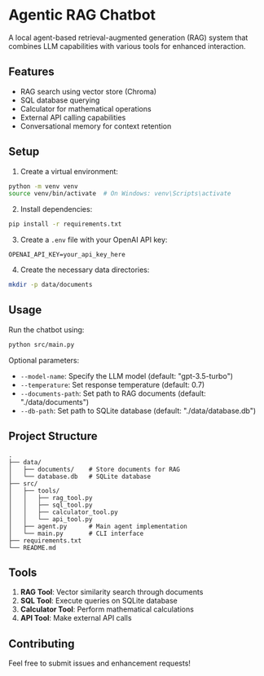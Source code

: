 # Agentic RAG Chatbot

A local agent-based retrieval-augmented generation (RAG) system that combines LLM capabilities with various tools for enhanced interaction.

## Features

- RAG search using vector store (Chroma)
- SQL database querying
- Calculator for mathematical operations
- External API calling capabilities
- Conversational memory for context retention

## Setup

1. Create a virtual environment:

```bash
python -m venv venv
source venv/bin/activate  # On Windows: venv\Scripts\activate
```

2. Install dependencies:

```bash
pip install -r requirements.txt
```

3. Create a `.env` file with your OpenAI API key:

```
OPENAI_API_KEY=your_api_key_here
```

4. Create the necessary data directories:

```bash
mkdir -p data/documents
```

## Usage

Run the chatbot using:

```bash
python src/main.py
```

Optional parameters:

- `--model-name`: Specify the LLM model (default: "gpt-3.5-turbo")
- `--temperature`: Set response temperature (default: 0.7)
- `--documents-path`: Set path to RAG documents (default: "./data/documents")
- `--db-path`: Set path to SQLite database (default: "./data/database.db")

## Project Structure

```
.
├── data/
│   ├── documents/    # Store documents for RAG
│   └── database.db   # SQLite database
├── src/
│   ├── tools/
│   │   ├── rag_tool.py
│   │   ├── sql_tool.py
│   │   ├── calculator_tool.py
│   │   └── api_tool.py
│   ├── agent.py      # Main agent implementation
│   └── main.py       # CLI interface
├── requirements.txt
└── README.md
```

## Tools

1. **RAG Tool**: Vector similarity search through documents
2. **SQL Tool**: Execute queries on SQLite database
3. **Calculator Tool**: Perform mathematical calculations
4. **API Tool**: Make external API calls

## Contributing

Feel free to submit issues and enhancement requests!
